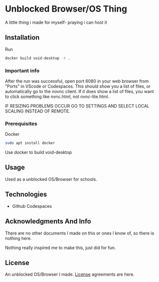 # Unblocked Browser/OS Thing
A little thing i made for myself- praying i can host it

## Installation

Run 
```bash
docker build void-desktop -t .
```

### Important info

After the run was successful, open port 6080 in your web browser from "Ports" in VScode or Codespaces. This should show you a list of files, or automatically go to the novnc client. If it does show a list of files, you want to click something like nvnc.html, not nvnc-lite.html.

IF RESIZING PROBLEMS OCCUR GO TO SETTINGS AND SELECT LOCAL SCALING INSTEAD OF REMOTE.

### Prerequisites

Docker
```bash
sudo apt install docker
```
Use docker to build void-desktop

## Usage

Used as a unblocked OS/Browser for schools.



## Technologies

* Github Codespaces

## Acknowledgments And Info

There are no other documents I made on this or ones I know of, so there is nothing here.

Nothing really inspired me to make this, just did for fun.

## License
An unblocked OS/Browser I made. [License](https://choosealicense.com/licenses/agpl-3.0/) agreements are here.

